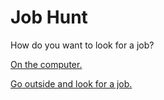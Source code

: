 # Job Hunt
How do you want to look for a job?

[On the computer.](virus.md)

[Go outside and look for a job.](hospital.md)